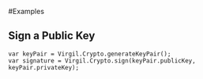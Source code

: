 #Examples

## Sign a Public Key
```
var keyPair = Virgil.Crypto.generateKeyPair();
var signature = Virgil.Crypto.sign(keyPair.publicKey, keyPair.privateKey);
```
